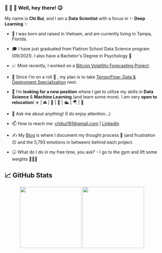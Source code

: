 ### 👋 👋 👋   Well, hey there! 😉 


My name is **Chi Bui**, and I am a **Data Scientist** with a focus in ✨ **Deep Learning** ✨

- 📍  I was born and raised in Vietnam, and am currently living in Tampa, Florida. 

- 🎓  I have just graduated from Flatiron School Data Science program (09/2021). I also have a Bachelor's Degree in Psychology 🧠 
- 📈  Most recently, I worked on a [Bitcoin Volatility Forecasting Project](https://github.com/chibui191/bitcoin_volatility_forecasting).  
- 🌱  Since I'm on a roll 🍥 , my plan is to take [TensorFlow: Data & Deployment Specialization](https://www.coursera.org/specializations/tensorflow-data-and-deployment) next.


- 🤝  I’m **looking for a new position** where I get to utilize my skills in **Data Science** & **Machine Learning** (and learn some more). I am very **open to relocation**!  ✈️ |  🚘  | 🛵  | 🛶 | 🛳️  | 🪂 | 🚀  


- 💬  Ask me about anything! (I do enjoy attention...)
- 📫  How to reach me: [chibui191@gmail.com](mailto:chibui191@gmail.com) | [LinkedIn](https://www.linkedin.com/in/chi-phuong-bui/)
- ✍️  My [Blog](https://chibui191.medium.com/) is where I document my thought process 🤔  (and frustration 🙃  and the 5,793 emotions in between) behind each project.


- 🕠  What do I do in my free time, you ask? - I go to the gym and lift some weights 🏋🏻‍♀️ 



## 📈 GitHub Stats

<div align="center">
  <img align="center" height="200" src="https://github-readme-stats.vercel.app/api/top-langs/?username=chibui191&theme=radical&hide=html,css&langs_count=3" />
  <img align="center" height="200" src="https://github-readme-stats.vercel.app/api?username=chibui191&show_icons=true&theme=radical" />
</div>




